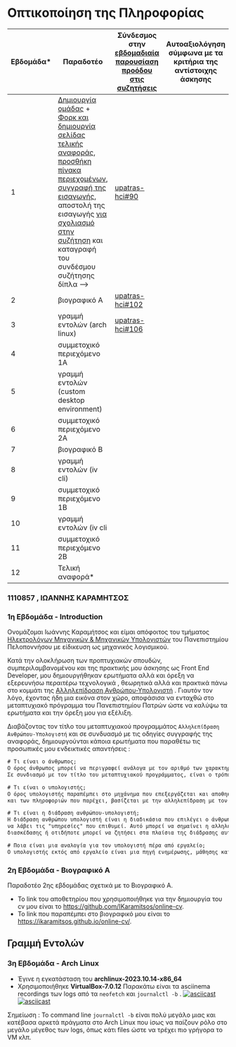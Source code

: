 # Οπτικοποίηση της Πληροφορίας

| Εβδομάδα* | Παραδοτέο | Σύνδεσμος στην [εβδομαδιαία παρουσίαση προόδου στις συζητήσεις](https://github.com/upatras-hci/iv/discussions/categories/show-and-tell) | Αυτοαξιολόγηση σύμφωνα με τα κριτήρια της αντίστοιχης άσκησης |
| --- | --- | --- | --- |
| 1 | [Δημιουργία ομάδας](https://epidrome.github.io/teaching/team/) + [Φορκ και δημιουργία σελίδας τελικής αναφοράς](https://epidrome.github.io/teaching/guide/), [προσθήκη πίνακα περιεχομένων](https://raw.githubusercontent.com/upatras-hci/iv/master/README.md), [συγγραφή της εισαγωγής](https://epidrome.github.io/teaching/intro/), αποστολή της εισαγωγής [για σχολιασμό στην συζήτηση](https://github.com/upatras-hci/iv/discussions/categories/show-and-tell) και καταγραφή του συνδέσμου συζήτησης δίπλα --> | [upatras-hci#90](https://github.com/upatras-hci/iv/discussions/90) |  |
| 2 | βιογραφικό Α | [upatras-hci#102](https://github.com/upatras-hci/iv/discussions/102)  | |
| 3 | γραμμή εντολών (arch linux) | [upatras-hci#106](https://github.com/upatras-hci/iv/discussions/106) | |
| 4 | συμμετοχικό περιεχόμενο 1A | | |
| 5 | γραμμή εντολών (custom desktop environment) | | |
| 6 | συμμετοχικό περιεχόμενο 2Α | | |
| 7 | βιογραφικό Β | | |
| 8 | γραμμή εντολών (iv cli) | | |
| 9 | συμμετοχικό περιεχόμενο 1Β | | |
| 10 | γραμμή εντολών (iv cli | | |
| 11 | συμμετοχικό περιεχόμενο 2Β | | |
| 12 | Τελική αναφορά* | | |

### 1110857 , ΙΩΑΝΝΗΣ ΚΑΡΑΜΗΤΣΟΣ

### 1η Εβδομάδα - Introduction

Ονομάζομαι Ιωάννης Καραμήτσος και είμαι απόφοιτος του τμήματος [Ηλεκτρολόγων Μηχανικών & Μηχανικών Υπολογιστών](https://www.ece.uop.gr/) του Πανεπιστημίου Πελοποννήσου με είδικευση ως μηχανικός λογισμικού.

Κατά την ολοκλήρωση των προπτυχιακών σπουδών, συμπεριλαμβανομένου και της πρακτικής μου άσκησης ως Front End Developer, μου δημιουργήθηκαν ερωτήματα αλλά και όρεξη να εξερευνήσω περαιτέρω τεχνολογικά , θεωρητικά αλλά και πρακτικά πάνω στο κομμάτι της [Αλληλεπίδραση Ανθρώπου-Υπολογιστή](https://hcimaster.upatras.gr/) . Γιαυτόν τον λόγο, έχοντας ήδη μια εικόνα στον χώρο, αποφάσισα να ενταχθώ στο μεταπτυχιακό πρόγραμμα του Πανεπιστημίου Πατρών ώστε να καλύψω τα ερωτήματα και την όρεξη μου για εξέλιξη.

Διαβάζοντας τον τίτλο του μεταπτυχιακού προγραμμάτος  `Αλληλεπίδραση Ανθρώπου-Υπολογιστή` και σε συνδυασμό με τις οδηγίες συγγραφής της αναφοράς, δημιουργούνται κάποια ερωτήματα που παραθέτω τις προσωπικές μου ενδεικτικές απαντήσεις : 

```diff
# Τι είναι ο άνθρωπος;
Ο όρος άνθρωπος μπορεί να περιγραφεί ανάλογα με τον αριθμό των χαρακτηριστικών και των συμπεριφορών του. 
Σε συνδιασμό με τον τίτλο του μεταπτυχιακού προγράμματος, είναι ο τρόπος που αλληλεπιδρά σαν "χειριστής" του υπολογιστή.
```

```diff
# Τι είναι ο υπολογιστής;
Ο όρος υπολογιστής παραπέμπει στο μηχάνημα που επεξεργάζεται και αποθηκεύει δεδομένα. Όλο το σύνολο των λειτουργιών του 
και των πληροφοριών που παρέχει, βασίζεται με την αλληλεπίδραση με τον άνθρωπο.
```
```diff
# Τι είναι η διάδραση ανθρώπου-υπολογιστή;
Η διάδραση ανθρώπου υπολογιστή είναι η διαδικάσια που επιλέγει ο άνθρωπος να χρησιμοποιήσει αυτό το μηχάνημα, ώστε 
να λάβει τις "υπηρεσίες" που επιθυμεί. Αυτό μπορεί να σημαίνει η αλληλεπίδραση του ως μέσο επικοινωνίας, ως μέσο 
διασκέδασης ή οτιδήποτε μπορεί να ζητήσει στα πλαίσια της διάδρασης αυτής. 
```
```diff
# Ποια είναι μια αναλογία για τον υπολογιστή πέρα από εργαλείο;
Ο υπολογιστής εκτός από εργαλείο είναι μια πηγή ενημέρωσης, μάθησης και διασκέδασης.
```

### 2η Εβδομάδα - Βιογραφικό Α

Παραδοτέο 2ης εβδομάδας σχετικά με το Βιογραφικό Α.

* Το link του αποθετηρίου που χρησιμοποιήθηκε για την δημιουργία του cv μου είναι το https://github.com/IKaramitsos/online-cv.
* Το link που παραπέμπει στο βιογραφικό μου είναι το https://ikaramitsos.github.io/online-cv/.


## Γραμμή Εντολών

### 3η Εβδομάδα - Arch Linux

* Έγινε η εγκατάσταση του **archlinux-2023.10.14-x86_64**
* Χρησιμοποιήθηκε **VirtualBox-7.0.12**
Παρακάτω είναι τα asciinema recordings των logs από τα `neofetch` και `journalctl -b` .
[![asciicast](https://asciinema.org/a/620428.svg)](https://asciinema.org/a/620428)
[![asciicast](https://asciinema.org/a/620429.svg)](https://asciinema.org/a/620429)

Σημείωση : Το command line `journalctl -b` είναι πολύ μεγάλο μιας και κατέβασα αρκετά πράγματα στο Αrch Linux που ίσως να παίζουν ρόλο στο μεγάλο μέγεθος των logs, όπως κάτι files ώστε να τρέχει πιο γρήγορα το VM κλπ. 

